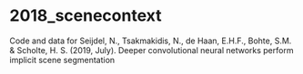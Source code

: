 # 2018_scenecontext

Code and data for Seijdel, N., Tsakmakidis, N., de Haan, E.H.F., Bohte, S.M. & Scholte, H. S. (2019, July). Deeper convolutional neural networks perform implicit scene segmentation
